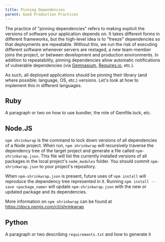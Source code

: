 ```yaml
---
title: Pinning Dependencies
parent: Good Production Practices
---
```


The practice of "pinning dependencies" refers to making explicit the versions
of software your application depends on. It takes different forms in different
frameworks, but the high-level idea is to "freeze" dependencies so that
deployments are repeatable. Without this, we run the risk of executing
different software whenever servers are restaged, a new team-member joins the
project, or between development and production environments. In addition to
repeatability, pinning dependencies allow automatic notifications of
vulnerable dependencies (via [Gemnasium](https://gemnasium.com),
[Requires.io](https://requires.io/), etc.).

As such, all deployed applications should be pinning their library (and where
possible: language, OS, etc.) versions. Let's look at how to implement this in
different languages.

## Ruby

A paragraph or two on how to use bundler, the role of Gemfile.lock, etc.

## Node.JS

`npm shrinkwrap` is the command to lock down versions of all
dependencies of a Node project. When run, `npm shrinkwrap` will recursively
traverse the dependency tree of the target project and generate a file called
`npm-shrinkwrap.json`. This file will list the currently installed versions of
all packages in the local project's `node_modules` folder. You should commit
`npm-shrinkwrap.json` to your project's repository.

When `npm-shrinkwrap.json` is present, future uses of `npm install` will
reproduce the dependency tree represented in it. Running
`npm install --save <package_name>` will update `npm-shrinkwrap.json` with the
new or updated package and its dependencies.

More information on `npm shrinkwrap` can be found at https://docs.npmjs.com/cli/shrinkwrap

## Python

A paragraph or two describing `requirements.txt` and how to generate it
